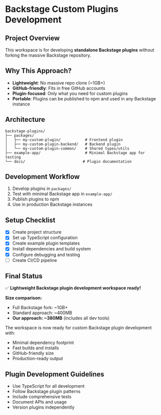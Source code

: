 # Backstage Custom Plugins Development

## Project Overview
This workspace is for developing **standalone Backstage plugins** without forking the massive Backstage repository.

## Why This Approach?
- **Lightweight**: No massive repo clone (~1GB+)
- **GitHub-friendly**: Fits in free GitHub accounts
- **Plugin-focused**: Only what you need for custom plugins
- **Portable**: Plugins can be published to npm and used in any Backstage instance

## Architecture
```
backstage-plugins/
├── packages/
│   ├── my-custom-plugin/           # Frontend plugin
│   ├── my-custom-plugin-backend/   # Backend plugin
│   └── my-custom-plugin-common/    # Shared types/utils
├── example-app/                    # Minimal Backstage app for testing
└── docs/                          # Plugin documentation
```

## Development Workflow
1. Develop plugins in `packages/`
2. Test with minimal Backstage app in `example-app/`
3. Publish plugins to npm
4. Use in production Backstage instances

## Setup Checklist
- [x] Create project structure
- [x] Set up TypeScript configuration
- [x] Create example plugin templates
- [x] Install dependencies and build system
- [x] Configure debugging and testing
- [ ] Create CI/CD pipeline

## Final Status
✅ **Lightweight Backstage plugin development workspace ready!**

**Size comparison:**
- Full Backstage fork: ~1GB+ 
- Standard approach: ~400MB
- **Our approach: ~380MB** (includes all dev tools)

The workspace is now ready for custom Backstage plugin development with:
- Minimal dependency footprint
- Fast builds and installs  
- GitHub-friendly size
- Production-ready output

## Plugin Development Guidelines
- Use TypeScript for all development
- Follow Backstage plugin patterns
- Include comprehensive tests
- Document APIs and usage
- Version plugins independently